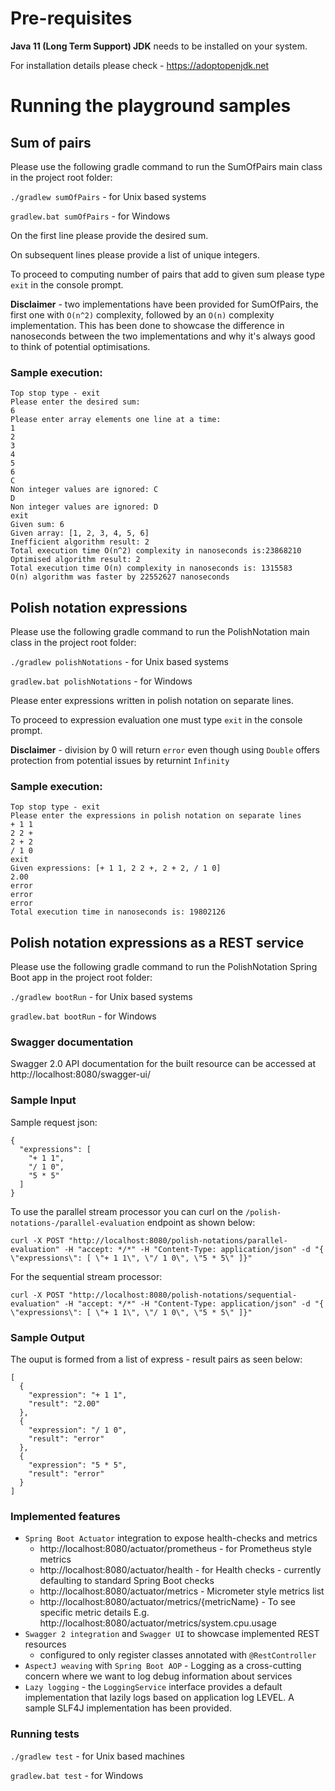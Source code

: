 # Pre-requisites
**Java 11 (Long Term Support) JDK** needs to be installed on your system.

For installation details please check - https://adoptopenjdk.net

# Running the playground samples
## Sum of pairs
Please use the following gradle command to run the SumOfPairs main class in the project root folder:

`./gradlew sumOfPairs` - for Unix based systems

`gradlew.bat sumOfPairs` - for Windows

On the first line please provide the desired sum.

On subsequent lines please provide a list of unique integers.

To proceed to computing number of pairs that add to given sum please type `exit` in the console prompt.

**Disclaimer** - two implementations have been provided for SumOfPairs, the first one with `O(n^2)` complexity, followed by an `O(n)` complexity implementation.
This has been done to showcase the difference in nanoseconds between the two implementations and why it's always good to think of potential optimisations.

### Sample execution:
```
Top stop type - exit
Please enter the desired sum: 
6
Please enter array elements one line at a time: 
1
2
3
4
5
6
C
Non integer values are ignored: C
D
Non integer values are ignored: D
exit
Given sum: 6
Given array: [1, 2, 3, 4, 5, 6]
Inefficient algorithm result: 2
Total execution time O(n^2) complexity in nanoseconds is:23868210
Optimised algorithm result: 2
Total execution time O(n) complexity in nanoseconds is: 1315583
O(n) algorithm was faster by 22552627 nanoseconds
```
 
## Polish notation expressions
Please use the following gradle command to run the PolishNotation main class in the project root folder:

`./gradlew polishNotations` - for Unix based systems

`gradlew.bat polishNotations` - for Windows

Please enter expressions written in polish notation on separate lines.

To proceed to expression evaluation one must type `exit` in the console prompt. 

**Disclaimer** - division by 0 will return `error` even though using `Double` offers protection from potential issues by returnint `Infinity`

### Sample execution:
```
Top stop type - exit
Please enter the expressions in polish notation on separate lines
+ 1 1
2 2 +
2 + 2
/ 1 0
exit
Given expressions: [+ 1 1, 2 2 +, 2 + 2, / 1 0]
2.00
error
error
error
Total execution time in nanoseconds is: 19802126
```

## Polish notation expressions as a REST service
Please use the following gradle command to run the PolishNotation Spring Boot app in the project root folder:

`./gradlew bootRun` - for Unix based systems

`gradlew.bat bootRun` - for Windows

### Swagger documentation

Swagger 2.0 API documentation for the built resource can be accessed at http://localhost:8080/swagger-ui/ 

### Sample Input
Sample request json:
```
{
  "expressions": [
    "+ 1 1",
    "/ 1 0",
    "5 * 5"
  ]
}
```

To use the parallel stream processor you can curl on the `/polish-notations-/parallel-evaluation` endpoint as shown below:
```
curl -X POST "http://localhost:8080/polish-notations/parallel-evaluation" -H "accept: */*" -H "Content-Type: application/json" -d "{ \"expressions\": [ \"+ 1 1\", \"/ 1 0\", \"5 * 5\" ]}"
```

For the sequential stream processor:

```
curl -X POST "http://localhost:8080/polish-notations/sequential-evaluation" -H "accept: */*" -H "Content-Type: application/json" -d "{ \"expressions\": [ \"+ 1 1\", \"/ 1 0\", \"5 * 5\" ]}"
```
### Sample Output
The ouput is formed from a list of express - result pairs as seen below:
```
[
  {
    "expression": "+ 1 1",
    "result": "2.00"
  },
  {
    "expression": "/ 1 0",
    "result": "error"
  },
  {
    "expression": "5 * 5",
    "result": "error"
  }
]
```

### Implemented features
* `Spring Boot Actuator` integration to expose health-checks and metrics
  * http://localhost:8080/actuator/prometheus - for Prometheus style metrics
  * http://localhost:8080/actuator/health - for Health checks - currently defaulting to standard Spring Boot checks
  * http://localhost:8080/actuator/metrics - Micrometer style metrics list
  * http://localhost:8080/actuator/metrics/{metricName} - To see specific metric details E.g. http://localhost:8080/actuator/metrics/system.cpu.usage
* `Swagger 2 integration` and `Swagger UI` to showcase implemented REST resources
  * configured to only register classes annotated with `@RestController` 
* `AspectJ weaving` with `Spring Boot AOP` - Logging as a cross-cutting concern where we want to log debug information about services  
* `Lazy logging` - the `LoggingService` interface provides a default implementation that lazily logs based on application log LEVEL. A sample SLF4J implementation has been provided.

 
### Running tests
`./gradlew test` - for Unix based machines

`gradlew.bat test` - for Windows